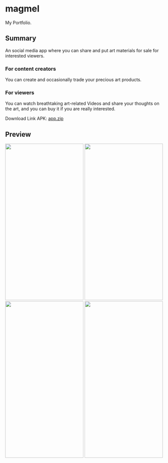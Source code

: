 # magmel
My Portfolio.

## Summary
An social media app where you can share and put art materials for sale for interested viewers.

### For content creators
You can create and occasionally trade your precious art products.

### For viewers
You can watch breathtaking art-related Videos and share your thoughts on the art, and you can buy it if you are really interested.

Download Link
APK: [app.zip](https://github.com/Shingo-Ikeda-1/magmel/files/13452863/app.zip)

## Preview
<img src="https://github.com/user-attachments/assets/201d5906-d8ea-43cc-89dd-c080c0ed37bc" width="250" height="500">
<img src="https://github.com/user-attachments/assets/15e631af-d53d-4094-9bad-6c4455a5846a" width="250" height="500">
<img src="https://github.com/user-attachments/assets/89cffa97-9749-4610-a05c-b22e94623594" width="250" height="500">
<img src="https://github.com/user-attachments/assets/47546af9-86b6-45b9-bd39-9bf9177eb095" width="250" height="500">
